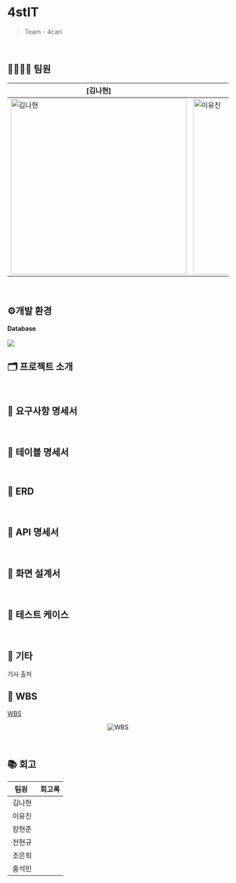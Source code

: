 # 4stIT
> Team - 4cari
<br>

## 👨‍👩‍👧‍👦 팀원

[김나현]|[이유진]|[장현준]|[전현규]|[조은희]|[홍석민]|
------|------|------|------------------|--------------------|------|
<img alt="김나현" src="" width="400px"/> | <img alt="이유진" src="" width="400px"/> | <img alt="장현준" src="" width="400px"/> | <img alt="전현규" src="" width="400px"/> | <img alt="조은희" src="" width="400px"/> | <img alt="홍석민" src="" width="400px"/> | 
<br>

## ⚙개발 환경
<p><strong> Database <br></strong>
<br>
<img src="https://img.shields.io/badge/mariaDB-003545?style=for-the-badge&logo=mariaDB&logoColor=white">
</p>

## 🗂️ 프로젝트 소개
<br>

## 📑 요구사항 명세서
<br>

## 📑 테이블 명세서
<br>

## 📑 ERD
<br>

## 📑 API 명세서
<br>

## 📑 화면 설계서
<br>

## 📑 테스트 케이스
<br>

## 📑 기타
기사 출처
<br>

## 📆 WBS

[WBS](https://docs.google.com/spreadsheets/d/1TyRsbSeW4v-V-AyeoBwzd_29XmxtEqnAE0FZL05jrjU/edit?gid=0#gid=0)
<p align="center">
  <img alt="WBS" src="">
</p>
<br>

## 📚 회고
|&nbsp;&nbsp;팀원&nbsp;&nbsp;&nbsp;|회고록|
|:---:|---|
|김나현|&nbsp;|
|이유진|&nbsp;|
|장현준|&nbsp;|
|전현규|&nbsp;|
|조은희|&nbsp;|
|홍석민|&nbsp;|
<br>
